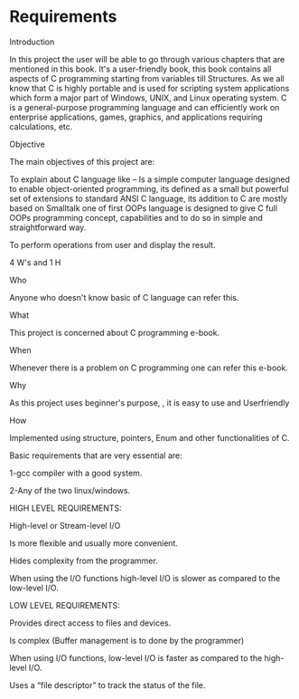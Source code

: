 # Requirements  

Introduction 

In this project the user will be able to go through various chapters that are mentioned in this book. It's a user-friendly book, this book contains all aspects of C programming starting from variables till Structures. As we all know that C is highly portable and is used for scripting system applications which form a major part of Windows, UNIX, and Linux operating system. C is a general-purpose programming language and can efficiently work on enterprise applications, games, graphics, and applications requiring calculations, etc. 

Objective 

The main objectives of this project are: 

  

To explain about C language like – Is a simple computer language designed to enable object-oriented programming, its defined as a small but powerful set of extensions to standard ANSI C language, its addition to C are mostly based on Smalltalk one of first OOPs language is designed to give C full OOPs programming concept, capabilities and to do so in simple and straightforward way. 

To perform operations from user and display the result. 

  

4 W's and 1 H 

Who 

Anyone who doesn't know basic of C language can refer this. 

  

What 

This project is concerned about C programming e-book. 

  

When 

Whenever there is a problem on C programming one can refer this e-book. 

  

Why 

As this project uses beginner's purpose, , it is easy to use and Userfriendly  

How 

Implemented using structure, pointers, Enum and other functionalities of C. 

  

Basic requirements that are very essential are: 

 1-gcc compiler with a good system. 

2-Any of the two linux/windows. 

HIGH LEVEL REQUIREMENTS: 

High-level or Stream-level I/O 

Is more flexible and usually more convenient. 
 
 

Hides complexity from the programmer. 
 
 

When using the I/O functions high-level I/O is slower as compared to the low-level I/O. 

 

LOW LEVEL REQUIREMENTS: 

Provides direct access to files and devices. 
 
 

Is complex (Buffer management is to done by the programmer) 
 
 

When using I/O functions, low-level I/O is faster as compared to the high-level I/O. 
 
 

Uses a “file descriptor” to track the status of the file. 

 

 
